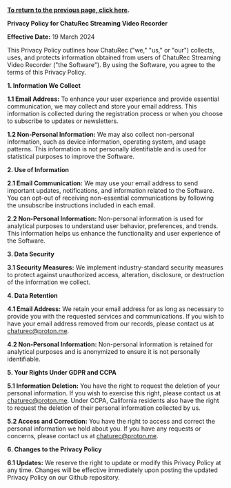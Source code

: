 **[To return to the previous page, click here](https://github.com/chaturec/chaturbate-recorder-and-downloader/).**

**Privacy Policy for ChatuRec Streaming Video Recorder**

**Effective Date:** 19 March 2024

This Privacy Policy outlines how ChatuRec ("we," "us," or "our") collects, uses, and protects information obtained from users of ChatuRec Streaming Video Recorder ("the Software"). By using the Software, you agree to the terms of this Privacy Policy.

**1. Information We Collect**

**1.1 Email Address:** To enhance your user experience and provide essential communication, we may collect and store your email address. This information is collected during the registration process or when you choose to subscribe to updates or newsletters.

**1.2 Non-Personal Information:** We may also collect non-personal information, such as device information, operating system, and usage patterns. This information is not personally identifiable and is used for statistical purposes to improve the Software.

**2. Use of Information**

**2.1 Email Communication:** We may use your email address to send important updates, notifications, and information related to the Software. You can opt-out of receiving non-essential communications by following the unsubscribe instructions included in each email.

**2.2 Non-Personal Information:** Non-personal information is used for analytical purposes to understand user behavior, preferences, and trends. This information helps us enhance the functionality and user experience of the Software.

**3. Data Security**

**3.1 Security Measures:** We implement industry-standard security measures to protect against unauthorized access, alteration, disclosure, or destruction of the information we collect.

**4. Data Retention**

**4.1 Email Address:** We retain your email address for as long as necessary to provide you with the requested services and communications. If you wish to have your email address removed from our records, please contact us at chaturec@proton.me.

**4.2 Non-Personal Information:** Non-personal information is retained for analytical purposes and is anonymized to ensure it is not personally identifiable.

**5. Your Rights Under GDPR and CCPA**

**5.1 Information Deletion:** You have the right to request the deletion of your personal information. If you wish to exercise this right, please contact us at chaturec@proton.me. Under CCPA, California residents also have the right to request the deletion of their personal information collected by us.

**5.2 Access and Correction:** You have the right to access and correct the personal information we hold about you. If you have any requests or concerns, please contact us at chaturec@proton.me.

**6. Changes to the Privacy Policy**

**6.1 Updates:** We reserve the right to update or modify this Privacy Policy at any time. Changes will be effective immediately upon posting the updated Privacy Policy on our Github repository.
